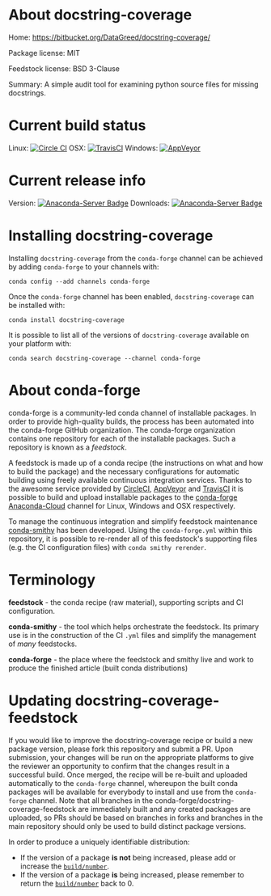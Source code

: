 About docstring-coverage
========================

Home: https://bitbucket.org/DataGreed/docstring-coverage/

Package license: MIT

Feedstock license: BSD 3-Clause

Summary: A simple audit tool for examining python source files for missing docstrings.



Current build status
====================

Linux: [![Circle CI](https://circleci.com/gh/conda-forge/docstring-coverage-feedstock.svg?style=shield)](https://circleci.com/gh/conda-forge/docstring-coverage-feedstock)
OSX: [![TravisCI](https://travis-ci.org/conda-forge/docstring-coverage-feedstock.svg?branch=master)](https://travis-ci.org/conda-forge/docstring-coverage-feedstock)
Windows: [![AppVeyor](https://ci.appveyor.com/api/projects/status/github/conda-forge/docstring-coverage-feedstock?svg=True)](https://ci.appveyor.com/project/conda-forge/docstring-coverage-feedstock/branch/master)

Current release info
====================
Version: [![Anaconda-Server Badge](https://anaconda.org/conda-forge/docstring-coverage/badges/version.svg)](https://anaconda.org/conda-forge/docstring-coverage)
Downloads: [![Anaconda-Server Badge](https://anaconda.org/conda-forge/docstring-coverage/badges/downloads.svg)](https://anaconda.org/conda-forge/docstring-coverage)

Installing docstring-coverage
=============================

Installing `docstring-coverage` from the `conda-forge` channel can be achieved by adding `conda-forge` to your channels with:

```
conda config --add channels conda-forge
```

Once the `conda-forge` channel has been enabled, `docstring-coverage` can be installed with:

```
conda install docstring-coverage
```

It is possible to list all of the versions of `docstring-coverage` available on your platform with:

```
conda search docstring-coverage --channel conda-forge
```


About conda-forge
=================

conda-forge is a community-led conda channel of installable packages.
In order to provide high-quality builds, the process has been automated into the
conda-forge GitHub organization. The conda-forge organization contains one repository
for each of the installable packages. Such a repository is known as a *feedstock*.

A feedstock is made up of a conda recipe (the instructions on what and how to build
the package) and the necessary configurations for automatic building using freely
available continuous integration services. Thanks to the awesome service provided by
[CircleCI](https://circleci.com/), [AppVeyor](http://www.appveyor.com/)
and [TravisCI](https://travis-ci.org/) it is possible to build and upload installable
packages to the [conda-forge](https://anaconda.org/conda-forge)
[Anaconda-Cloud](http://docs.anaconda.org/) channel for Linux, Windows and OSX respectively.

To manage the continuous integration and simplify feedstock maintenance
[conda-smithy](http://github.com/conda-forge/conda-smithy) has been developed.
Using the ``conda-forge.yml`` within this repository, it is possible to re-render all of
this feedstock's supporting files (e.g. the CI configuration files) with ``conda smithy rerender``.


Terminology
===========

**feedstock** - the conda recipe (raw material), supporting scripts and CI configuration.

**conda-smithy** - the tool which helps orchestrate the feedstock.
                   Its primary use is in the construction of the CI ``.yml`` files
                   and simplify the management of *many* feedstocks.

**conda-forge** - the place where the feedstock and smithy live and work to
                  produce the finished article (built conda distributions)


Updating docstring-coverage-feedstock
=====================================

If you would like to improve the docstring-coverage recipe or build a new
package version, please fork this repository and submit a PR. Upon submission,
your changes will be run on the appropriate platforms to give the reviewer an
opportunity to confirm that the changes result in a successful build. Once
merged, the recipe will be re-built and uploaded automatically to the
`conda-forge` channel, whereupon the built conda packages will be available for
everybody to install and use from the `conda-forge` channel.
Note that all branches in the conda-forge/docstring-coverage-feedstock are
immediately built and any created packages are uploaded, so PRs should be based
on branches in forks and branches in the main repository should only be used to
build distinct package versions.

In order to produce a uniquely identifiable distribution:
 * If the version of a package **is not** being increased, please add or increase
   the [``build/number``](http://conda.pydata.org/docs/building/meta-yaml.html#build-number-and-string).
 * If the version of a package **is** being increased, please remember to return
   the [``build/number``](http://conda.pydata.org/docs/building/meta-yaml.html#build-number-and-string)
   back to 0.
